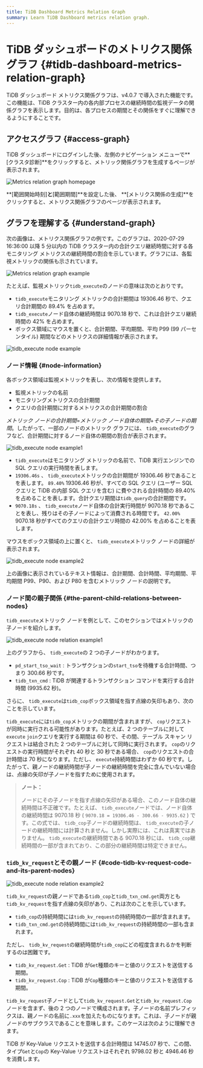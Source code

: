 ```yaml
---
title: TiDB Dashboard Metrics Relation Graph
summary: Learn TiDB Dashboard metrics relation graph.
---
```


# TiDB ダッシュボードのメトリクス関係グラフ {#tidb-dashboard-metrics-relation-graph}

TiDB ダッシュボード メトリクス関係グラフは、v4.0.7 で導入された機能です。この機能は、TiDB クラスター内の各内部プロセスの継続時間の監視データの関係グラフを表示します。目的は、各プロセスの期間とその関係をすぐに理解できるようにすることです。

## アクセスグラフ {#access-graph}

TiDB ダッシュボードにログインした後、左側のナビゲーション メニューで**[クラスタ診断]**をクリックすると、メトリック関係グラフを生成するページが表示されます。

![Metrics relation graph homepage](/media/dashboard/dashboard-metrics-relation-home-v650.png)

**[範囲開始時刻]**と**[範囲期間]**を設定した後、 **[メトリクス関係の生成]**をクリックすると、メトリクス関係グラフのページが表示されます。

## グラフを理解する {#understand-graph}

次の画像は、メトリクス関係グラフの例です。このグラフは、2020-07-29 16:36:00 以降 5 分以内の TiDB クラスター内の合計クエリ継続時間に対する各モニタリング メトリクスの継続時間の割合を示しています。グラフには、各監視メトリックの関係も示されています。

![Metrics relation graph example](/media/dashboard/dashboard-metrics-relation-example.png)

たとえば、監視メトリック`tidb_execute`のノードの意味は次のとおりです。

-   `tidb_execute`モニタリング メトリックの合計期間は 19306.46 秒で、クエリ合計期間の 89.4% を占めます。
-   `tidb_execute`ノード自体の継続時間は 9070.18 秒で、これは合計クエリ継続時間の 42% を占めます。
-   ボックス領域にマウスを置くと、合計期間、平均期間、平均 P99 (99 パーセンタイル) 期間などのメトリクスの詳細情報が表示されます。

![tidb\_execute node example](/media/dashboard/dashboard-metrics-relation-node-example.png)

### ノード情報 {#node-information}

各ボックス領域は監視メトリックを表し、次の情報を提供します。

-   監視メトリックの名前
-   モニタリングメトリクスの合計期間
-   クエリの合計期間に対するメトリクスの合計期間の割合

*メトリック ノードの合計期間*=*メトリック ノード自体の期間*+*その子ノードの期間*。したがって、一部のノードのメトリック グラフには、 `tidb_execute`のグラフなど、合計期間に対するノード自体の期間の割合が表示されます。

![tidb\_execute node example1](/media/dashboard/dashboard-metrics-relation-node-example1.png)

-   `tidb_execute`はモニタリング メトリックの名前で、TiDB 実行エンジンでの SQL クエリの実行時間を表します。
-   `19306.46s` 、 `tidb_execute`メトリックの合計期間が 19306.46 秒であることを表します。 `89.40%` 19306.46 秒が、すべての SQL クエリ (ユーザー SQL クエリと TiDB の内部 SQL クエリを含む) に費やされる合計時間の 89.40% を占めることを表します。合計クエリ期間は`tidb_query`の合計期間です。
-   `9070.18s` 、 `tidb_execute`ノード自体の合計実行時間が 9070.18 秒であることを表し、残りはその子ノードによって消費される時間です。 `42.00%` 9070.18 秒がすべてのクエリの合計クエリ時間の 42.00% を占めることを表します。

マウスをボックス領域の上に置くと、 `tidb_execute`メトリック ノードの詳細が表示されます。

![tidb\_execute node example2](/media/dashboard/dashboard-metrics-relation-node-example2.png)

上の画像に表示されているテキスト情報は、合計期間、合計時間、平均期間、平均期間 P99、P90、および P80 を含むメトリック ノードの説明です。

### ノード間の親子関係 {#the-parent-child-relations-between-nodes}

`tidb_execute`メトリック ノードを例として、このセクションではメトリックの子ノードを紹介します。

![tidb\_execute node relation example1](/media/dashboard/dashboard-metrics-relation-relation-example1.png)

上のグラフから、 `tidb_execute`の 2 つの子ノードがわかります。

-   `pd_start_tso_wait` : トランザクションの`start_tso`を待機する合計時間、つまり 300.66 秒です。
-   `tidb_txn_cmd` : TiDB が関連するトランザクション コマンドを実行する合計時間 (9935.62 秒)。

さらに、 `tidb_execute`は`tidb_cop`ボックス領域を指す点線の矢印もあり、次のことを示しています。

`tidb_execute`には`tidb_cop`メトリックの期間が含まれますが、 `cop`リクエストが同時に実行される可能性があります。たとえば、2 つのテーブルに対して`execute` `join`クエリを実行する期間は 60 秒で、その間、テーブル スキャン リクエストは結合された 2 つのテーブルに対して同時に実行されます。 `cop`のリクエストの実行時間がそれぞれ 40 秒と 30 秒である場合、 `cop`のリクエストの合計時間は 70 秒になります。ただし、 `execute`持続時間はわずか 60 秒です。したがって、親ノードの継続時間が子ノードの継続時間を完全に含んでいない場合は、点線の矢印が子ノードを指すために使用されます。

> **ノート：**
>
> ノードにその子ノードを指す点線の矢印がある場合、このノード自体の継続時間は不正確です。たとえば、 `tidb_execute`ノードでは、ノード自体の継続時間は 9070.18 秒 ( `9070.18 = 19306.46 - 300.66 - 9935.62` ) です。この式では、 `tidb_cop`子ノードの継続時間は、 `tidb_execute`の子ノードの継続時間には計算されません。しかし実際には、これは真実ではありません。 `tidb_execute`の継続時間である 9070.18 秒には、 `tidb_cop`継続時間の一部が含まれており、この部分の継続時間は特定できません。

### <code>tidb_kv_request</code>とその親ノード {#code-tidb-kv-request-code-and-its-parent-nodes}

![tidb\_execute node relation example2](/media/dashboard/dashboard-metrics-relation-relation-example2.png)

`tidb_kv_request`の親ノードである`tidb_cop`と`tidb_txn_cmd.get`両方とも`tidb_kv_request`を指す点線の矢印があり、これは次のことを示しています。

-   `tidb_cop`の持続時間には`tidb_kv_request`の持続時間の一部が含まれます。
-   `tidb_txn_cmd.get`の持続時間には`tidb_kv_request`の持続時間の一部も含まれます。

ただし、 `tidb_kv_request`の継続時間が`tidb_cop`にどの程度含まれるかを判断するのは困難です。

-   `tidb_kv_request.Get` : TiDB が`Get`種類のキーと値のリクエストを送信する期間。
-   `tidb_kv_request.Cop` : TiDB が`Cop`種類のキーと値のリクエストを送信する期間。

`tidb_kv_request`子ノードとして`tidb_kv_request.Get`と`tidb_kv_request.Cop`ノードを含まず、後の 2 つのノードで構成されます。子ノードの名前プレフィックスは、親ノードの名前に`.xxx`を加えたものになります。これは、子ノードが親ノードのサブクラスであることを意味します。このケースは次のように理解できます。

TiDB が Key-Value リクエストを送信する合計時間は 14745.07 秒で、この間、タイプ`Get`と`Cop`の Key-Value リクエストはそれぞれ 9798.02 秒と 4946.46 秒を消費します。
